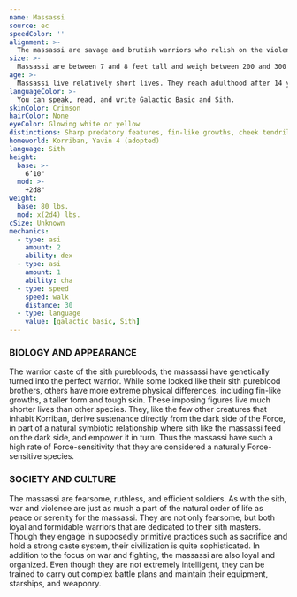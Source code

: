 ```yaml
---
name: Massassi
source: ec
speedColor: ''
alignment: >-
  The massassi are savage and brutish warriors who relish on the violence of combat, usually following a dark and chaotic nature.
size: >-
  Massassi are between 7 and 8 feet tall and weigh between 200 and 300 pounds. Your size is Medium.
age: >-
  Massassi live relatively short lives. They reach adulthood after 14 years, and reach old age around 40 years of life.
languageColor: >-
  You can speak, read, and write Galactic Basic and Sith. 
skinColor: Crimson
hairColor: None
eyeColor: Glowing white or yellow
distinctions: Sharp predatory features, fin-like growths, cheek tendrils, tall stature
homeworld: Korriban, Yavin 4 (adopted)
language: Sith
height:
  base: >-
    6’10"
  mod: >-
    +2d8"
weight:
  base: 80 lbs.
  mod: x(2d4) lbs.
cSize: Unknown
mechanics:
  - type: asi
    amount: 2
    ability: dex
  - type: asi
    amount: 1
    ability: cha
  - type: speed
    speed: walk
    distance: 30
  - type: language
    value: [galactic_basic, Sith]
---
```

### BIOLOGY AND APPEARANCE
The warrior caste of the sith purebloods, the massassi have genetically turned into the perfect warrior. While some looked like their sith pureblood brothers, others have more extreme physical differences, including fin-like growths, a taller form and tough skin. These imposing figures live much shorter lives than other species. They, like the few other creatures that inhabit Korriban, derive sustenance directly from the dark side of the Force, in part of a natural symbiotic relationship where sith like the massassi feed on the dark side, and empower it in turn. Thus the massassi have such a high rate of Force-sensitivity that they are considered a naturally Force-sensitive species.

### SOCIETY AND CULTURE
The massassi are fearsome, ruthless, and efficient soldiers. As with the sith, war and violence are just as much a part of the natural order of life as peace or serenity for the massassi. They are not only fearsome, but both loyal and formidable warriors that are dedicated to their sith masters. Though they engage in supposedly primitive practices such as sacrifice and hold a strong caste system, their civilization is quite sophisticated. In addition to the focus on war and fighting, the massassi are also loyal and organized. Even though they are not extremely intelligent, they can be trained to carry out complex battle plans and maintain their equipment, starships, and weaponry.
    
